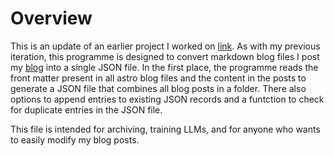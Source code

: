 # Overview

This is an update of an earlier project I worked on [link](https://github.com/sortsammcdonald/md_json{). As with my previous iteration, this programme is designed to convert markdown blog files I post my [blog](www.ql-blog.co) into a single JSON file. In the first place, the programme reads the front matter present in all astro blog files and the content in the posts to generate a JSON file that combines all blog posts in a folder. There also options to append entries to existing JSON records and a funtction to check for duplicate entries in the JSON file.

This file is intended for archiving, training LLMs, and for anyone who wants to easily modify my blog posts.
